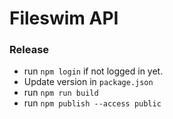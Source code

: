 # Fileswim API

### Release

- run `npm login` if not logged in yet.
- Update version in `package.json`
- run `npm run build`
- run `npm publish --access public`

